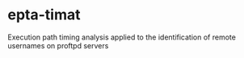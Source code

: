 # epta-timat
Execution path timing analysis applied to the identification of remote usernames on proftpd servers
